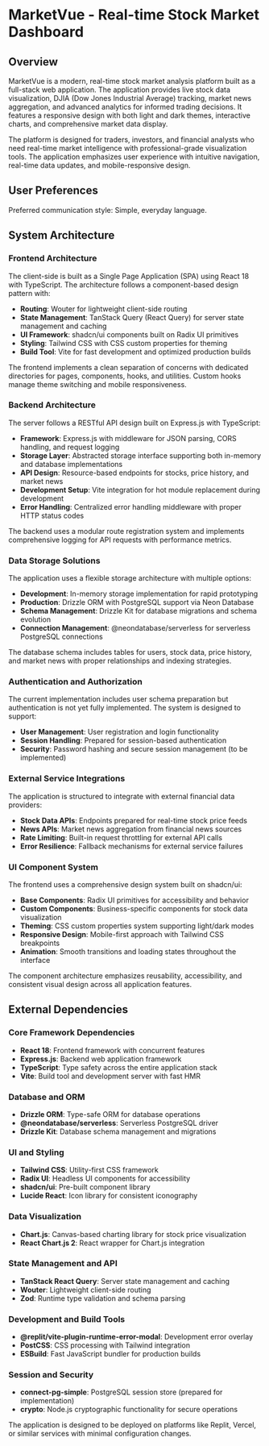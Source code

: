 # MarketVue - Real-time Stock Market Dashboard

## Overview

MarketVue is a modern, real-time stock market analysis platform built as a full-stack web application. The application provides live stock data visualization, DJIA (Dow Jones Industrial Average) tracking, market news aggregation, and advanced analytics for informed trading decisions. It features a responsive design with both light and dark themes, interactive charts, and comprehensive market data display.

The platform is designed for traders, investors, and financial analysts who need real-time market intelligence with professional-grade visualization tools. The application emphasizes user experience with intuitive navigation, real-time data updates, and mobile-responsive design.

## User Preferences

Preferred communication style: Simple, everyday language.

## System Architecture

### Frontend Architecture
The client-side is built as a Single Page Application (SPA) using React 18 with TypeScript. The architecture follows a component-based design pattern with:

- **Routing**: Wouter for lightweight client-side routing
- **State Management**: TanStack Query (React Query) for server state management and caching
- **UI Framework**: shadcn/ui components built on Radix UI primitives
- **Styling**: Tailwind CSS with CSS custom properties for theming
- **Build Tool**: Vite for fast development and optimized production builds

The frontend implements a clean separation of concerns with dedicated directories for pages, components, hooks, and utilities. Custom hooks manage theme switching and mobile responsiveness.

### Backend Architecture
The server follows a RESTful API design built on Express.js with TypeScript:

- **Framework**: Express.js with middleware for JSON parsing, CORS handling, and request logging
- **Storage Layer**: Abstracted storage interface supporting both in-memory and database implementations
- **API Design**: Resource-based endpoints for stocks, price history, and market news
- **Development Setup**: Vite integration for hot module replacement during development
- **Error Handling**: Centralized error handling middleware with proper HTTP status codes

The backend uses a modular route registration system and implements comprehensive logging for API requests with performance metrics.

### Data Storage Solutions
The application uses a flexible storage architecture with multiple options:

- **Development**: In-memory storage implementation for rapid prototyping
- **Production**: Drizzle ORM with PostgreSQL support via Neon Database
- **Schema Management**: Drizzle Kit for database migrations and schema evolution
- **Connection Management**: @neondatabase/serverless for serverless PostgreSQL connections

The database schema includes tables for users, stock data, price history, and market news with proper relationships and indexing strategies.

### Authentication and Authorization
The current implementation includes user schema preparation but authentication is not yet fully implemented. The system is designed to support:

- **User Management**: User registration and login functionality
- **Session Handling**: Prepared for session-based authentication
- **Security**: Password hashing and secure session management (to be implemented)

### External Service Integrations
The application is structured to integrate with external financial data providers:

- **Stock Data APIs**: Endpoints prepared for real-time stock price feeds
- **News APIs**: Market news aggregation from financial news sources
- **Rate Limiting**: Built-in request throttling for external API calls
- **Error Resilience**: Fallback mechanisms for external service failures

### UI Component System
The frontend uses a comprehensive design system built on shadcn/ui:

- **Base Components**: Radix UI primitives for accessibility and behavior
- **Custom Components**: Business-specific components for stock data visualization
- **Theming**: CSS custom properties system supporting light/dark modes
- **Responsive Design**: Mobile-first approach with Tailwind CSS breakpoints
- **Animation**: Smooth transitions and loading states throughout the interface

The component architecture emphasizes reusability, accessibility, and consistent visual design across all application features.

## External Dependencies

### Core Framework Dependencies
- **React 18**: Frontend framework with concurrent features
- **Express.js**: Backend web application framework
- **TypeScript**: Type safety across the entire application stack
- **Vite**: Build tool and development server with fast HMR

### Database and ORM
- **Drizzle ORM**: Type-safe ORM for database operations
- **@neondatabase/serverless**: Serverless PostgreSQL driver
- **Drizzle Kit**: Database schema management and migrations

### UI and Styling
- **Tailwind CSS**: Utility-first CSS framework
- **Radix UI**: Headless UI components for accessibility
- **shadcn/ui**: Pre-built component library
- **Lucide React**: Icon library for consistent iconography

### Data Visualization
- **Chart.js**: Canvas-based charting library for stock price visualization
- **React Chart.js 2**: React wrapper for Chart.js integration

### State Management and API
- **TanStack React Query**: Server state management and caching
- **Wouter**: Lightweight client-side routing
- **Zod**: Runtime type validation and schema parsing

### Development and Build Tools
- **@replit/vite-plugin-runtime-error-modal**: Development error overlay
- **PostCSS**: CSS processing with Tailwind integration
- **ESBuild**: Fast JavaScript bundler for production builds

### Session and Security
- **connect-pg-simple**: PostgreSQL session store (prepared for implementation)
- **crypto**: Node.js cryptographic functionality for secure operations

The application is designed to be deployed on platforms like Replit, Vercel, or similar services with minimal configuration changes.